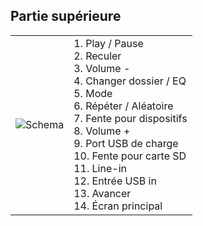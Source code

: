 ## Partie supérieure 
| | |
|:-------|:-------|
|![Schema](http://static.energysistem.com/images/manuals/42261/54995db9d7ced.jpg)| 1. Play / Pause <br>2. Reculer <br>3. Volume -<br>4. Changer dossier / EQ<br>5. Mode<br>6. Répéter / Aléatoire<br>7. Fente pour dispositifs <br>8. Volume +<br>9. Port USB de charge <br>10. Fente pour carte SD<br>11. Line-in<br>12. Entrée USB in <br>13. Avancer <br>14. Écran principal |


